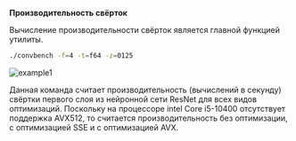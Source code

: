 **Производительность свёрток**

Вычисление производительности свёрток является главной функцией утилиты.
```bash
./convbench -f=4 -t=f64 -z=0125
```

![example1](https://github.com/nvdix/CNN_perf/blob/main/example/additional_examples/1.png)

Данная команда считает производительность (вычислений в секунду) свёртки первого слоя из нейронной сети ResNet для всех видов оптимизаций. Поскольку на процессоре intel Core i5-10400 отсутствует поддержка AVX512, то считается производительность без оптимизации, с оптимизацией SSE и с оптимизацией AVX.
